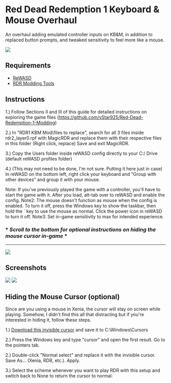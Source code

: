 # Red Dead Redemption 1 Keyboard & Mouse Overhaul

An overhaul adding emulated controller inputs on KB&M, in addition to replaced button prompts, and tweaked sensitivity to feel more like a mouse.

![](https://i1.lensdump.com/i/JAneMc.jpeg)

## Requirements
- [ReWASD](https://www.rewasd.com/)
- [RDR Modding Tools](https://archive.org/details/red-dead-redemption-modding-tools.-7z)

## Instructions

1.) Follow Sections II and III of this guide for detailed instructions on exploring the game files (https://github.com/vStar925/Red-Dead-Redemption-1-Modding)

2.) In "RDR1 KBM Mod\files to replace", search for all 3 files inside rdr2_layer0.rpf with MagicRDR and replace them with their respective files in this folder (Right click, replace) Save and exit MagicRDR.

3.) Copy the Users folder inside reWASD config directly to your C:/ Drive (default reWASD profiles folder)

4.) (This may not need to be done, I'm not sure. Putting it here just in case) In reWASD on the bottom left, right click your keyboard and "Group with other devices" and group it with your mouse.

Note: If you've previously played the game with a controller, you'll have to start the game with it. After you load, alt-tab over to reWASD and enable the config.
Note2: The mouse doesn't function as mouse when the config is enabled. To turn it off, press the Windows key to show the taskbar, then hold the ` key to use the mouse as normal. Click the power icon in reWASD to turn it off.
Note3: Set in-game sensitivity to max for intended experience.

### * ***Scroll to the bottom for optional instructions on hiding the mouse cursor in-game*** *
---



![](https://i3.lensdump.com/i/JAnHPx.png)

## Screenshots
![](https://i.lensdump.com/i/JAnMzP.jpeg)
![](https://i.lensdump.com/i/JAnDKo.jpeg)

## Hiding the Mouse Cursor (optional)

Since are you using a mouse in Xenia, the cursor will stay on screen while playing. Somehow, I didn't find this all that distracting but if you're interested in hiding it, follow these steps.

1.) [Download this invisible cursor](http://www.rw-designer.com/cursor-detail/23254) and save it to C:\Windows\Cursors

2.) Press the Windows key and type "cursor" and open the first result. Go to the pointers tab.

2.) Double-click "Normal select" and replace it with the invisible cursor. Save As... (Xenia, RDR, etc.). Apply.

3.) Select the scheme whenever you want to play RDR with this setup and switch back to None to return the cursor to normal.







